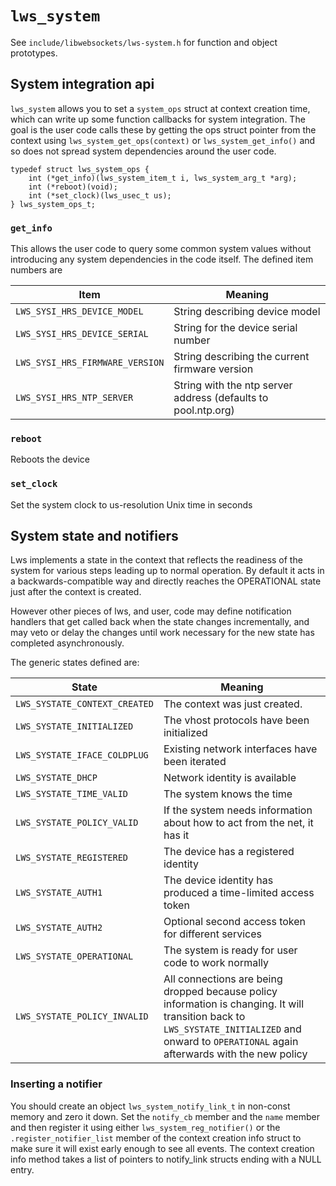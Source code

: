 # `lws_system`

See `include/libwebsockets/lws-system.h` for function and object prototypes.

## System integration api

`lws_system` allows you to set a `system_ops` struct at context creation time,
which can write up some function callbacks for system integration.  The goal
is the user code calls these by getting the ops struct pointer from the
context using `lws_system_get_ops(context)` or `lws_system_get_info()` and
so does not spread system dependencies around the user code.

```
typedef struct lws_system_ops {
	int (*get_info)(lws_system_item_t i, lws_system_arg_t *arg);
	int (*reboot)(void);
	int (*set_clock)(lws_usec_t us);
} lws_system_ops_t;
```

### `get_info`

This allows the user code to query some common system values without introducing
any system dependencies in the code itself.  The defined item numbers are

|Item|Meaning|
|---|---|
|`LWS_SYSI_HRS_DEVICE_MODEL`|String describing device model|
|`LWS_SYSI_HRS_DEVICE_SERIAL`|String for the device serial number|
|`LWS_SYSI_HRS_FIRMWARE_VERSION`|String describing the current firmware version|
|`LWS_SYSI_HRS_NTP_SERVER`|String with the ntp server address (defaults to pool.ntp.org)|

### `reboot`

Reboots the device

### `set_clock`

Set the system clock to us-resolution Unix time in seconds

## System state and notifiers

Lws implements a state in the context that reflects the readiness of the system
for various steps leading up to normal operation.  By default it acts in a
backwards-compatible way and directly reaches the OPERATIONAL state just after
the context is created.

However other pieces of lws, and user, code may define notification handlers
that get called back when the state changes incrementally, and may veto or delay
the changes until work necessary for the new state has completed asynchronously.

The generic states defined are:

|State|Meaning|
|---|---|
|`LWS_SYSTATE_CONTEXT_CREATED`|The context was just created.|
|`LWS_SYSTATE_INITIALIZED`|The vhost protocols have been initialized|
|`LWS_SYSTATE_IFACE_COLDPLUG`|Existing network interfaces have been iterated|
|`LWS_SYSTATE_DHCP`|Network identity is available|
|`LWS_SYSTATE_TIME_VALID`|The system knows the time|
|`LWS_SYSTATE_POLICY_VALID`|If the system needs information about how to act from the net, it has it|
|`LWS_SYSTATE_REGISTERED`|The device has a registered identity|
|`LWS_SYSTATE_AUTH1`|The device identity has produced a time-limited access token|
|`LWS_SYSTATE_AUTH2`|Optional second access token for different services|
|`LWS_SYSTATE_OPERATIONAL`|The system is ready for user code to work normally|
|`LWS_SYSTATE_POLICY_INVALID`|All connections are being dropped because policy information is changing.  It will transition back to `LWS_SYSTATE_INITIALIZED` and onward to `OPERATIONAL` again afterwards with the new policy|

### Inserting a notifier

You should create an object `lws_system_notify_link_t` in non-const memory and zero it down.
Set the `notify_cb` member and the `name` member and then register it using either
`lws_system_reg_notifier()` or the `.register_notifier_list`
member of the context creation info struct to make sure it will exist early
enough to see all events.  The context creation info method takes a list of
pointers to notify_link structs ending with a NULL entry.

